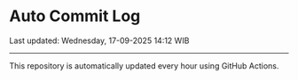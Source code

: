 # Auto Commit Log

Last updated: Wednesday, 17-09-2025 14:12 WIB

---

This repository is automatically updated every hour using GitHub Actions.
